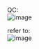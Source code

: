 QC: <br>
![image](https://user-images.githubusercontent.com/77600778/121563847-6d631780-c9e0-11eb-9a2a-a1cc9b7092c2.png)

refer to: <br>
![image](https://user-images.githubusercontent.com/77600778/121563924-853a9b80-c9e0-11eb-8aa8-73cb5298c8c7.png)

